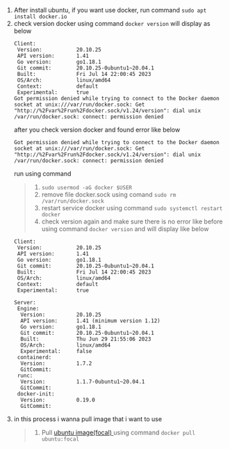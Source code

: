 1. After install ubuntu, if you want use docker, run command `sudo apt install docker.io`
2. check version docker using command `docker version` will display as below
    ```
    Client:
     Version:           20.10.25
     API version:       1.41
     Go version:        go1.18.1
     Git commit:        20.10.25-0ubuntu1~20.04.1
     Built:             Fri Jul 14 22:00:45 2023
     OS/Arch:           linux/amd64
     Context:           default
     Experimental:      true
    Got permission denied while trying to connect to the Docker daemon socket at unix:///var/run/docker.sock: Get "http://%2Fvar%2Frun%2Fdocker.sock/v1.24/version": dial unix /var/run/docker.sock: connect: permission denied
    ```
    after you check version docker and found error like below
    ```
    Got permission denied while trying to connect to the Docker daemon socket at unix:///var/run/docker.sock: Get "http://%2Fvar%2Frun%2Fdocker.sock/v1.24/version": dial unix /var/run/docker.sock: connect: permission denied
    ```
    run using command
    > 1. `sudo usermod -aG docker $USER`
    > 2. remove file docker.sock using comand `sudo rm /var/run/docker.sock`
    > 3. restart service docker using command `sudo systemctl restart docker`
    > 4. check version again and make sure there is no error like before using command `docker version`
    and will display like below
    ```
    Client:
     Version:           20.10.25
     API version:       1.41
     Go version:        go1.18.1
     Git commit:        20.10.25-0ubuntu1~20.04.1
     Built:             Fri Jul 14 22:00:45 2023
     OS/Arch:           linux/amd64
     Context:           default
     Experimental:      true
    
    Server:
     Engine:
      Version:          20.10.25
      API version:      1.41 (minimum version 1.12)
      Go version:       go1.18.1
      Git commit:       20.10.25-0ubuntu1~20.04.1
      Built:            Thu Jun 29 21:55:06 2023
      OS/Arch:          linux/amd64
      Experimental:     false
     containerd:
      Version:          1.7.2
      GitCommit:        
     runc:
      Version:          1.1.7-0ubuntu1~20.04.1
      GitCommit:        
     docker-init:
      Version:          0.19.0
      GitCommit:   
    ```
3. in this process i wanna pull image that i want to use
    > 1. Pull [ubuntu image(focal) ](https://hub.docker.com/_/ubuntu/tags) using command `docker pull ubuntu:focal`
